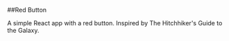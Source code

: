 ##Red Button

A simple React app with a red button. Inspired by The Hitchhiker's Guide to the Galaxy.
